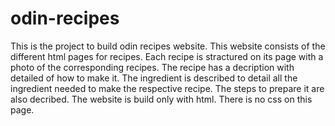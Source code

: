 # odin-recipes
This is the project to build odin recipes website. This website consists of the different html pages for recipes.
Each recipe is stractured on its page with a photo of the corresponding recipes.
The recipe has a decription with detailed of how to make it.
The ingredient is described to detail all the ingredient needed to make the respective recipe.
The steps to prepare it are also decribed.
The website is build only with html.
There is no css on this page.
